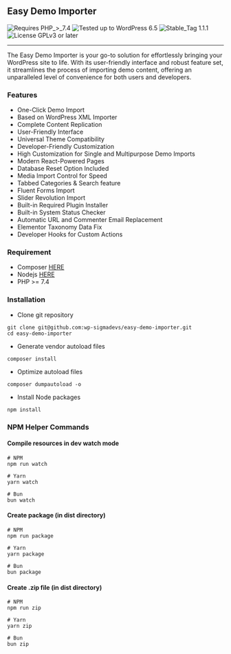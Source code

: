 ## Easy Demo Importer

![Requires PHP_>_7.4](https://img.shields.io/badge/Requires-PHP_>_7.4-2d74d5)
![Tested up to WordPress 6.5](https://img.shields.io/badge/Tested-Up_to_WordPress_6.5-2d74d5)
![Stable_Tag 1.1.1](https://img.shields.io/badge/Stable_Tag-1.1.1-2d74d5)
![License GPLv3 or later](https://img.shields.io/badge/License-GPLv3_or_later-2d74d5)

<hr />

The Easy Demo Importer is your go-to solution for effortlessly bringing your WordPress site to life. With its user-friendly interface and robust feature set, it streamlines the process of importing demo content, offering an unparalleled level of convenience for both users and developers.

### Features

-   One-Click Demo Import
-   Based on WordPress XML Importer
-   Complete Content Replication
-   User-Friendly Interface
-   Universal Theme Compatibility
-   Developer-Friendly Customization
-   High Customization for Single and Multipurpose Demo Imports
-   Modern React-Powered Pages
-   Database Reset Option Included
-   Media Import Control for Speed
-   Tabbed Categories & Search feature
-   Fluent Forms Import
-   Slider Revolution Import
-   Built-in Required Plugin Installer
-   Built-in System Status Checker
-   Automatic URL and Commenter Email Replacement
-   Elementor Taxonomy Data Fix
-   Developer Hooks for Custom Actions

### Requirement
- Composer [HERE](https://getcomposer.org/doc/00-intro.md#installation-linux-unix-macos)
- Nodejs [HERE](https://nodejs.org/en/download/)
- PHP >= 7.4 

### Installation
- Clone git repository
```shell script
git clone git@github.com:wp-sigmadevs/easy-demo-importer.git
cd easy-demo-importer
```
- Generate vendor autoload files
```shell script
composer install
```
- Optimize autoload files
```shell script
composer dumpautoload -o 
```
- Install Node packages
```shell script
npm install
```

### NPM Helper Commands
#### Compile resources in dev watch mode
```shell script
# NPM
npm run watch
```
```shell script
# Yarn
yarn watch
```
```shell script
# Bun
bun watch
```
#### Create package (in dist directory)
```shell script
# NPM
npm run package
```
```shell script
# Yarn
yarn package
```
```shell script
# Bun
bun package
```
#### Create .zip file (in dist directory)
```shell script
# NPM
npm run zip
```
```shell script
# Yarn
yarn zip
```
```shell script
# Bun
bun zip
```

